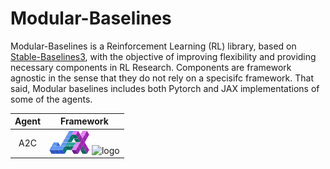 # Modular-Baselines

Modular-Baselines is a Reinforcement Learning (RL) library, based on [Stable-Baselines3](https://github.com/DLR-RM/stable-baselines3), with the objective of improving flexibility and providing necessary components in RL Research. Components are framework agnostic in the sense that they do not rely on a specisifc framework. That said, Modular baselines includes both Pytorch and JAX implementations of some of the agents.

| Agent | Framework |
|:-----:|:---------:|
|  A2C  |<img src="https://raw.githubusercontent.com/google/jax/main/images/jax_logo_250px.png" width = 64px alt="logo"></img> <img src="https://pytorch.org/assets/images/pytorch-logo.png" width = 50px  height = 50px alt="logo"></img>|




